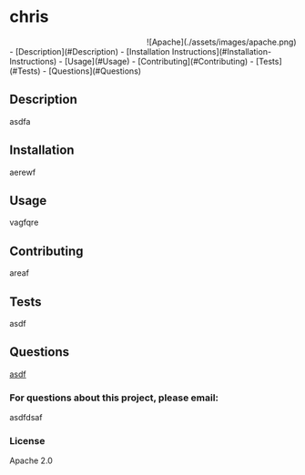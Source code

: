 # chris
<div align="right">![Apache](./assets/images/apache.png)</div>                                                                 
- [Description](#Description)
- [Installation Instructions](#Installation-Instructions)
- [Usage](#Usage)
- [Contributing](#Contributing)
- [Tests](#Tests)
- [Questions](#Questions)
<br>

## Description
 asdfa
<br>

## Installation
 aerewf
<br>

## Usage
 vagfqre
<br>

## Contributing
 areaf
<br>

## Tests
 asdf
<br>

## Questions
[asdf](http://github.com/asdf) 
### For questions about this project, please email:
 asdfdsaf
 <br>

### License
 Apache 2.0
